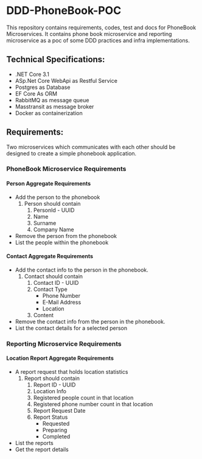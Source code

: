 # DDD-PhoneBook-POC
This repository contains requirements, codes, test and docs for PhoneBook Microservices. It contains phone book microservice and reporting microservice as a poc of some DDD practices and infra implementations.
## Technical Specifications:
* .NET Core 3.1
* ASp.Net Core WebApi as Restful Service
* Postgres as Database 
* EF Core As ORM
* RabbitMQ as message queue
* Masstransit as message broker
* Docker as containerization

## Requirements:
Two microservices which communicates with each other should be designed to create a simple phonebook application.

### PhoneBook Microservice Requirements
#### Person Aggregate Requirements
* Add the person to the phonebook
  1. Person should contain 
      1. PersonId - UUID
      2. Name
      3. Surname
      4. Company Name
* Remove the person from the phonebook
* List the people within the phonebook

#### Contact Aggregate Requirements
* Add the contact info to the person in the phonebook.
  1. Contact should contain 
      1. Contact ID - UUID 
      2. Contact Type
          * Phone Number
          * E-Mail Address
          * Location
      3. Content
* Remove the contact info from the person in the phonebook.
* List the contact details for a selected person

### Reporting Microservice Requirements
#### Location Report Aggregate Requirements
* A report request that holds location statistics
  1. Report should contain 
      1. Report ID - UUID
      1. Location Info
      2. Registered people count in that location
      3. Registered phone number count in that location
      4. Report Request Date
      5. Report Status
          * Requested
          * Preparing
          * Completed
* List the reports
* Get the report details 
